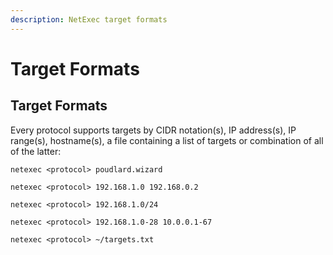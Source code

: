 ```yaml
---
description: NetExec target formats
---
```


# Target Formats

## Target Formats

Every protocol supports targets by CIDR notation(s), IP address(s), IP range(s), hostname(s), a file containing a list of targets or combination of all of the latter:

```
netexec <protocol> poudlard.wizard
```

```
netexec <protocol> 192.168.1.0 192.168.0.2
```

```
netexec <protocol> 192.168.1.0/24
```

```
netexec <protocol> 192.168.1.0-28 10.0.0.1-67
```

```
netexec <protocol> ~/targets.txt
```
